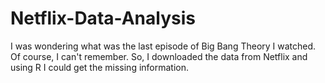 # Netflix-Data-Analysis

I was wondering what was the last episode of Big Bang Theory I watched. Of course, I can't remember. So, I downloaded the data from Netflix
and using R I could get the missing information.
